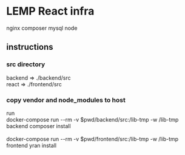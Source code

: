 # LEMP React infra
nginx
composer
mysql
node

## instructions

### src directory
backend => ./backend/src<br>
react => ./frontend/src<br>

### copy vendor and node_modules to host
run<br>
    docker-compose run --rm -v $pwd/backend/src:/lib-tmp -w /lib-tmp backend composer install<br>
    <br>
    docker-compose run --rm -v $pwd/frontend/src:/lib-tmp -w /lib-tmp frontend yran install<br>